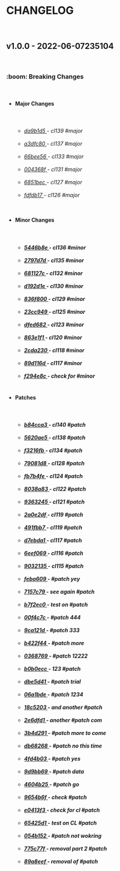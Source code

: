 <h1>CHANGELOG</h1><br><h2>v1.0.0 - 2022-06-07235104</h2><br><h3>:boom: Breaking Changes</h3> <ul><br><li><h4>Major Changes</h4></li><br> <ul><h6> <li><a href='https://github.com/nostradini/git_beginner/commit/da9b1d5d8f8d5a71ff3f8697e21abd0d1839e5a8 cl139 #major[0]'> da9b1d5 </a> - cl139 #major </li><br> <li><a href='https://github.com/nostradini/git_beginner/commit/a3dfc80fb309b1cb6ac3f09a115838cc59e97abb cl137 #major[0]'> a3dfc80 </a> - cl137 #major </li><br> <li><a href='https://github.com/nostradini/git_beginner/commit/66bee56339871724fc0e33a101194b13e9e9e745 cl133 #major[0]'> 66bee56 </a> - cl133 #major </li><br> <li><a href='https://github.com/nostradini/git_beginner/commit/004368f6aada239362bf279de21055066ec1bb45 cl131 #major[0]'> 004368f </a> - cl131 #major </li><br> <li><a href='https://github.com/nostradini/git_beginner/commit/6851bec1a85d189a43d868f2ae51a353eb415671 cl127 #major[0]'> 6851bec </a> - cl127 #major </li><br> <li><a href='https://github.com/nostradini/git_beginner/commit/fdfdb17ee3097939b30e7645db8c42f4da2c5536 cl126 #major[0]'> fdfdb17 </a> - cl126 #major </li><br></h6></ul> <li><h4>Minor Changes</h4></li><br> <ul><h5> <li><a href='https://github.com/nostradini/git_beginner/commit/5446b8e61d6eb017557cb4cd162e9d98ff1a986f cl136 #minor[0]'> 5446b8e </a> - cl136 #minor </li><br> <li><a href='https://github.com/nostradini/git_beginner/commit/2797d7d7e72f4cffac2f9fa968311c8c8a1f95cf cl135 #minor[0]'> 2797d7d </a> - cl135 #minor </li><br> <li><a href='https://github.com/nostradini/git_beginner/commit/681127ca5dfc10fd3316d6a10f49c59be154bc50 cl132 #minor[0]'> 681127c </a> - cl132 #minor </li><br> <li><a href='https://github.com/nostradini/git_beginner/commit/d192d1e7807740c47dc87cf0b46037cdbc609aeb cl130 #minor[0]'> d192d1e </a> - cl130 #minor </li><br> <li><a href='https://github.com/nostradini/git_beginner/commit/836f80096ac3069cbde5b94c083e07711492c67e cl129 #minor[0]'> 836f800 </a> - cl129 #minor </li><br> <li><a href='https://github.com/nostradini/git_beginner/commit/23cc9499f450189d0456a7b1ea0fe099f5ec36e8 cl125 #minor[0]'> 23cc949 </a> - cl125 #minor </li><br> <li><a href='https://github.com/nostradini/git_beginner/commit/dfed68279d1524cea722918d4ca41e304c163974 cl123 #minor[0]'> dfed682 </a> - cl123 #minor </li><br> <li><a href='https://github.com/nostradini/git_beginner/commit/863e1f1325b1772c5541d328ad18db82d66d3ac7 cl120 #minor[0]'> 863e1f1 </a> - cl120 #minor </li><br> <li><a href='https://github.com/nostradini/git_beginner/commit/2cda230e3e8738eaeb2abee95ec758e501fc14c0 cl118 #minor[0]'> 2cda230 </a> - cl118 #minor </li><br> <li><a href='https://github.com/nostradini/git_beginner/commit/89d116df991e96f5c2181de08e6a35b7fe617216 cl117 #minor[0]'> 89d116d </a> - cl117 #minor </li><br> <li><a href='https://github.com/nostradini/git_beginner/commit/f294e8c43d08b4e26c23cb7b1d81f803b2ef18ef check for #minor[0]'> f294e8c </a> - check for #minor </li><br></h5></ul> <li><h4>Patches</h4></li><br> <ul><h5> <li><a href='https://github.com/nostradini/git_beginner/commit/b84cca3f95271615915218c3990c4ed25acd5d5d cl140 #patch[0]'> b84cca3 </a> - cl140 #patch </li><br> <li><a href='https://github.com/nostradini/git_beginner/commit/5620ae54631f0d7dc82e53a9ddd8b38cc330e956 cl138 #patch[0]'> 5620ae5 </a> - cl138 #patch </li><br> <li><a href='https://github.com/nostradini/git_beginner/commit/f3216fb44c015c47cd44c362eff51e405fcd8c7f cl134 #patch[0]'> f3216fb </a> - cl134 #patch </li><br> <li><a href='https://github.com/nostradini/git_beginner/commit/79081d8fa2aca892e127b08df7302ab811795cdc cl128 #patch[0]'> 79081d8 </a> - cl128 #patch </li><br> <li><a href='https://github.com/nostradini/git_beginner/commit/fb7b4feb1b7468ac5d618cf3bccc3b08ea95077c cl124 #patch[0]'> fb7b4fe </a> - cl124 #patch </li><br> <li><a href='https://github.com/nostradini/git_beginner/commit/8038a83d6ee5afe74b1a971985febc4f31060cae cl122 #patch[0]'> 8038a83 </a> - cl122 #patch </li><br> <li><a href='https://github.com/nostradini/git_beginner/commit/9363245a26b11931e3619bac5745fc3526d3ac39 cl121 #patch[0]'> 9363245 </a> - cl121 #patch </li><br> <li><a href='https://github.com/nostradini/git_beginner/commit/2a0e2df3238e756c44ade604efd1ccff28e91698 cl119 #patch[0]'> 2a0e2df </a> - cl119 #patch </li><br> <li><a href='https://github.com/nostradini/git_beginner/commit/491fbb745ac10dc96fa16d1eee573f2975002930 cl119 #patch[0]'> 491fbb7 </a> - cl119 #patch </li><br> <li><a href='https://github.com/nostradini/git_beginner/commit/d7ebda15570f3f2a0725dbbf8f333be3db532a5b cl117 #patch[0]'> d7ebda1 </a> - cl117 #patch </li><br> <li><a href='https://github.com/nostradini/git_beginner/commit/6eef0694a1c230a491aa11fe2e6017fe1883e08e cl116 #patch[0]'> 6eef069 </a> - cl116 #patch </li><br> <li><a href='https://github.com/nostradini/git_beginner/commit/9032135315370f4dad730268121374bcaa186e5b cl115 #patch[0]'> 9032135 </a> - cl115 #patch </li><br> <li><a href='https://github.com/nostradini/git_beginner/commit/feba6094ba1dc6d35b656b11343a83cf3a295aea #patch yey[0]'> feba609 </a> - #patch yey </li><br> <li><a href='https://github.com/nostradini/git_beginner/commit/7157c79dd8265f372a69b7cf0be261ebc8da87df see again #patch[0]'> 7157c79 </a> - see again #patch </li><br> <li><a href='https://github.com/nostradini/git_beginner/commit/b7f2ec0309d5a89dbb74fa78d544c7ca18e80e18 test on #patch[0]'> b7f2ec0 </a> - test on #patch </li><br> <li><a href='https://github.com/nostradini/git_beginner/commit/00f4c7cb4e7118dcad300e2cb878b542671b1277 #patch 444[0]'> 00f4c7c </a> - #patch 444 </li><br> <li><a href='https://github.com/nostradini/git_beginner/commit/9ca121d63210b48f9977825dde454d6cc7f6e5b6 #patch 333[0]'> 9ca121d </a> - #patch 333 </li><br> <li><a href='https://github.com/nostradini/git_beginner/commit/b422f446124b9dfc5d8d813d9109547091607933 #patch more[0]'> b422f44 </a> - #patch more </li><br> <li><a href='https://github.com/nostradini/git_beginner/commit/0368769ee1a9b8dfee545bd428b9161b963de604 #patch 12222[0]'> 0368769 </a> - #patch 12222 </li><br> <li><a href='https://github.com/nostradini/git_beginner/commit/b0b0ecc9b44b349fb70307abc48f20298141dbf6 123 #patch[0]'> b0b0ecc </a> - 123 #patch </li><br> <li><a href='https://github.com/nostradini/git_beginner/commit/dbe5d4167183a2986ef8dfacc3c29feed460bb78 #patch trial[0]'> dbe5d41 </a> - #patch trial </li><br> <li><a href='https://github.com/nostradini/git_beginner/commit/06a1bde53d1dbdc5dde2d8be0ef6b37084637248 #patch 1234[0]'> 06a1bde </a> - #patch 1234 </li><br> <li><a href='https://github.com/nostradini/git_beginner/commit/18c5203d0857c85a72f3463de7f8609d187a9040 and another #patch[0]'> 18c5203 </a> - and another #patch </li><br> <li><a href='https://github.com/nostradini/git_beginner/commit/2e6dfd1bd542b3cdf8860bf156aa7e4e70a650bd another #patch com[0]'> 2e6dfd1 </a> - another #patch com </li><br> <li><a href='https://github.com/nostradini/git_beginner/commit/3b4d291f50b5e2dbef818213ec4492680e0ce2cc #patch more to come[0]'> 3b4d291 </a> - #patch more to come </li><br> <li><a href='https://github.com/nostradini/git_beginner/commit/db68268ab73bd63a761aee1f93ea41a4f6d42512 #patch no this time[0]'> db68268 </a> - #patch no this time </li><br> <li><a href='https://github.com/nostradini/git_beginner/commit/4fd4b03b66cc113a0639957ce07e7f684b9de425 #patch yes[0]'> 4fd4b03 </a> - #patch yes </li><br> <li><a href='https://github.com/nostradini/git_beginner/commit/9d9bb6912c5d0b7466fd6cbc043658f68763c679 #patch data[0]'> 9d9bb69 </a> - #patch data </li><br> <li><a href='https://github.com/nostradini/git_beginner/commit/4604b25ae820c24f0e7b0f9d080f5aadebe7e019 #patch go[0]'> 4604b25 </a> - #patch go </li><br> <li><a href='https://github.com/nostradini/git_beginner/commit/9654b6f81fb4a9fef78c8f8cc701e38447c7ea74 check #patch[0]'> 9654b6f </a> - check #patch </li><br> <li><a href='https://github.com/nostradini/git_beginner/commit/e0413f3b09be8649cda38501cc418694ffd20b68 check for cl #patch[0]'> e0413f3 </a> - check for cl #patch </li><br> <li><a href='https://github.com/nostradini/git_beginner/commit/65425d182fbc3ded0be2c05c5252349bee3e9986 test on CL #patch[0]'> 65425d1 </a> - test on CL #patch </li><br> <li><a href='https://github.com/nostradini/git_beginner/commit/054b15258e240513170001ddef999d9f222e730c #patch not wokring[0]'> 054b152 </a> - #patch not wokring </li><br> <li><a href='https://github.com/nostradini/git_beginner/commit/775c77f71b22d70ad6bcfa44248dfe8e7319f0b2 removal part 2 #patch[0]'> 775c77f </a> - removal part 2 #patch </li><br> <li><a href='https://github.com/nostradini/git_beginner/commit/89a8eef4cefef4b28c670101193694c802c5979d removal of #patch[0]'> 89a8eef </a> - removal of #patch </li><br></h5></ul></ul>

